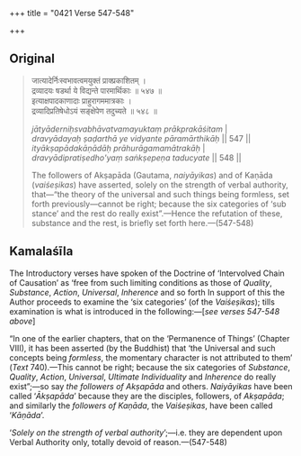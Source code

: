 +++
title = "0421 Verse 547-548"

+++
## Original 
>
> जात्यादेर्निःस्वभावत्वमयुक्तं प्राक्प्रकाशितम् ।  
> द्रव्यादयः षडर्था ये विद्यन्ते पारमार्थिकाः ॥ ५४७ ॥  
> इत्याक्षपादकाणादाः प्राहुरागममात्रकाः ।  
> द्रव्यादिप्रतिषेधोऽयं सङ्क्षेपेण तदुच्यते ॥ ५४८ ॥ 
>
> *jātyāderniḥsvabhāvatvamayuktaṃ prākprakāśitam* \|  
> *dravyādayaḥ ṣaḍarthā ye vidyante pāramārthikāḥ* \|\| 547 \|\|  
> *ityākṣapādakāṇādāḥ prāhurāgamamātrakāḥ* \|  
> *dravyādipratiṣedho'yaṃ saṅkṣepeṇa taducyate* \|\| 548 \|\| 
>
> The followers of Akṣapāda (Gautama, *naiyāyikas*) and of Kaṇāda (*vaiśeṣikas*) have asserted, solely on the strength of verbal authority, that—“the theory of the universal and such things being formless, set forth previously—cannot be right; because the six categories of ‘sub stance’ and the rest do really exist”.—Hence the refutation of these, substance and the rest, is briefly set forth here.—(547-548)



## Kamalaśīla

The Introductory verses have spoken of the Doctrine of ‘Intervolved Chain of Causation’ as ‘free from such limiting conditions as those of *Quality*, *Substance*, *Action*, *Universal*, *Inherence* and so forth In support of this the Author proceeds to examine the ‘six categories’ (of the *Vaiśeṣikas*); tills examination is what is introduced in the following:—[*see verses 547-548 above*]

“In one of the earlier chapters, that on the ‘Permanence of Things’ (Chapter VIII), it has been asserted (by the Buddhist) that ‘the Universal and such concepts being *formless*, the momentary character is not attributed to them’ (*Text* 740).—This cannot be right; because the six categories of *Substance*, *Quality*, *Action*, *Universal*, *Ultimate Individuality* and *Inherence* do really exist”;—so say *the followers of Akṣapāda* and others. *Naiyāyikas* have been called ‘*Ākṣapāda*’ because they are the disciples, followers, of *Akṣapāda*; and similarly the *followers of Kaṇāda*, the *Vaiśeṣikas*, have been called ‘*Kāṇāda*’.

‘*Solely on the strength of verbal authority*’;—i.e. they are dependent upon Verbal Authority only, totally devoid of reason.—(547-548)


